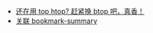 - [还在用 top htop? 赶紧换 btop 吧，真香！](https://mp.weixin.qq.com/s/Qr-z0-zL44UjnItmDlsMzg)
- [关联 bookmark-summary](https://github.com/CuminLo/bookmark-summary)